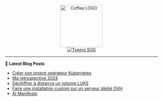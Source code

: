 <p align="center">
    <img src="https://avatars.githubusercontent.com/u/168379399" width="140px" alt="Coffee LOGO"/>
    <br>
    <a href="https://une-tasse-de.cafe"><img src="https://readme-typing-svg.herokuapp.com?font=Fira+Code&pause=1000&color=4c4131&background=FFFFFF00&center=true&vCenter=true&width=435&lines=Une-tasse-de.cafe;Need%2Fa%2FKawa?;Coffee-Blogger" alt="Typing SVG" /></a>
</p>

 -------

**📝 Latest Blog Posts**

<!-- BLOG-POST-LIST:START -->
- [Créer son propre opérateur Kubernetes](https://une-tasse-de.cafe/blog/operator/)
- [Ma retrospective 2024](https://une-tasse-de.cafe/blog/retro-2024/)
- [Déchiffrer à distance un volume LUKS](https://une-tasse-de.cafe/expresso/dropbear-luks/)
- [Faire une installation custom sur un serveur dédié OVH](https://une-tasse-de.cafe/expresso/dedicated-server/)
- [AI Manifesto](https://une-tasse-de.cafe/ai/)
<!-- BLOG-POST-LIST:END -->
